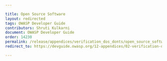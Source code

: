 ```yaml
---

title: Open Source Software
layout: redirected
tags: OWASP Developer Guide
contributors: Shruti Kulkarni
document: OWASP Developer Guide
order: 14230
permalink: /release/appendices/verification_dos_donts/open_source_software/
redirect_to: https://devguide.owasp.org/12-appendices/02-verification-dos-donts/03-open-source-software/

---
```

